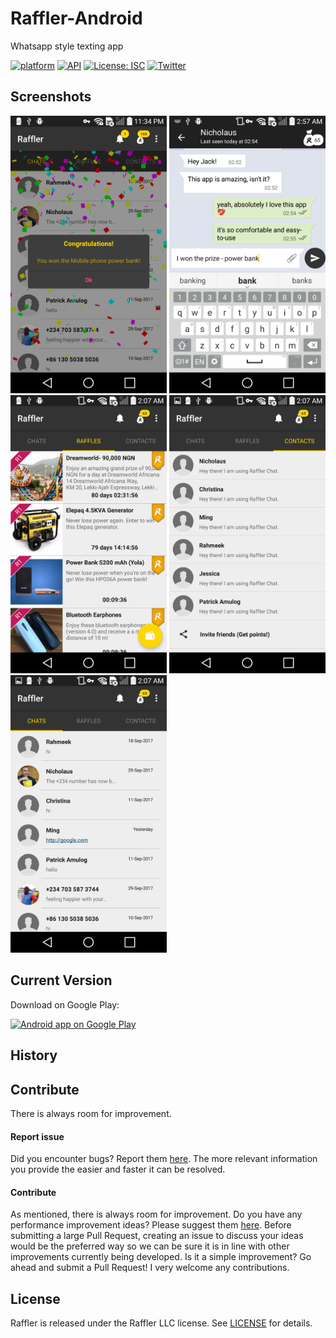 # Raffler-Android
Whatsapp style texting app

[![platform](https://img.shields.io/badge/platform-Android-green.svg)](https://www.android.com)
[![API](https://img.shields.io/badge/API-16%2B-brightgreen.svg?style=flat)](https://android-arsenal.com/api?level=15s)
[![License: ISC](https://img.shields.io/badge/License-ISC-yellow.svg)](https://opensource.org/licenses/ISC)
[![Twitter](https://img.shields.io/badge/Twitter-@dionsegijn-blue.svg?style=flat)](http://twitter.com/rafflerchat)

## Screenshots

[<img src="screenshots/Screenshot_1.png" width="250" />]()
[<img src="screenshots/Screenshot_2.png" width="250" />]()
[<img src="screenshots/Screenshot_3.png" width="250" />]()
[<img src="screenshots/Screenshot_4.png" width="250" />]()
[<img src="screenshots/Screenshot_5.png" width="250" />]()

## Current Version

Download on Google Play:

<a href="https://play.google.com/store/apps/details?id=com.raffler.app">
  <img alt="Android app on Google Play" src="https://developer.android.com/images/brand/en_app_rgb_wo_45.png" />
</a>

## History


## Contribute

There is always room for improvement.

#### Report issue

Did you encounter bugs? Report them [here](https://github.com/AppHero2/Raffler-Android/issues). The more relevant information you provide the easier and faster it can be resolved.

#### Contribute

As mentioned, there is always room for improvement. Do you have any performance improvement ideas? Please suggest them [here](https://github.com/AppHero2/Raffler-Android/issues). Before submitting a large Pull Request, creating an issue to discuss your ideas would be the preferred way so we can be sure it is in line with other improvements currently being developed. Is it a simple improvement? Go ahead and submit a Pull Request! I very welcome any contributions.

## License

Raffler is released under the Raffler LLC license. See [LICENSE](https://github.com/AppHero2/Raffler-Android/LICENSE) for details.

